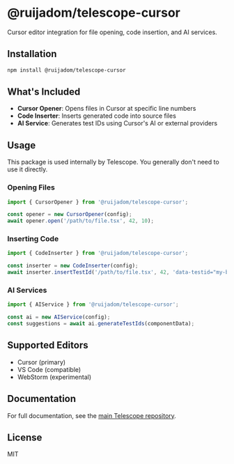 # @ruijadom/telescope-cursor

Cursor editor integration for file opening, code insertion, and AI services.

## Installation

```bash
npm install @ruijadom/telescope-cursor
```

## What's Included

- **Cursor Opener**: Opens files in Cursor at specific line numbers
- **Code Inserter**: Inserts generated code into source files
- **AI Service**: Generates test IDs using Cursor's AI or external providers

## Usage

This package is used internally by Telescope. You generally don't need to use it directly.

### Opening Files

```typescript
import { CursorOpener } from '@ruijadom/telescope-cursor';

const opener = new CursorOpener(config);
await opener.open('/path/to/file.tsx', 42, 10);
```

### Inserting Code

```typescript
import { CodeInserter } from '@ruijadom/telescope-cursor';

const inserter = new CodeInserter(config);
await inserter.insertTestId('/path/to/file.tsx', 42, 'data-testid="my-button"');
```

### AI Services

```typescript
import { AIService } from '@ruijadom/telescope-cursor';

const ai = new AIService(config);
const suggestions = await ai.generateTestIds(componentData);
```

## Supported Editors

- Cursor (primary)
- VS Code (compatible)
- WebStorm (experimental)

## Documentation

For full documentation, see the [main Telescope repository](https://github.com/ruijadom/telescope).

## License

MIT
